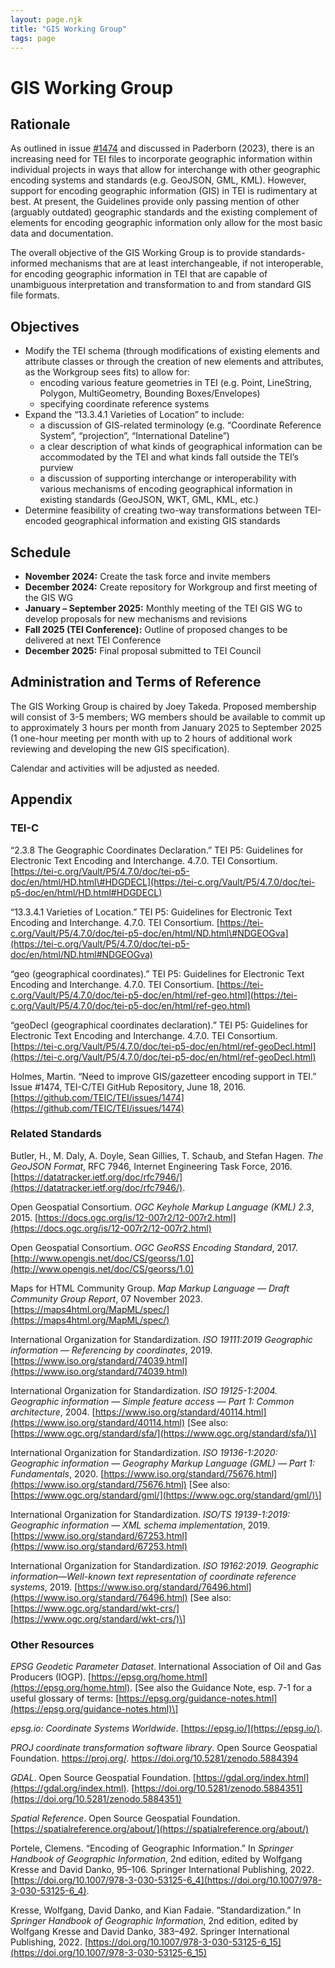 ```yaml
---
layout: page.njk
title: "GIS Working Group"
tags: page
---
```


# GIS Working Group

## Rationale

As outlined in issue [\#1474](https://github.com/TEIC/TEI/issues/1474) and discussed in Paderborn (2023), there is an increasing need for TEI files to incorporate geographic information within individual projects in ways that allow for interchange with other geographic encoding systems and standards (e.g. GeoJSON, GML, KML). However, support for encoding geographic information (GIS) in TEI is rudimentary at best. At present, the Guidelines provide only passing mention of other (arguably outdated) geographic standards and the existing complement of elements for encoding geographic information only allow for the most basic data and documentation.

The overall objective of the GIS Working Group is to provide standards-informed mechanisms that are at least interchangeable, if not interoperable, for encoding geographic information in TEI that are capable of unambiguous interpretation and transformation to and from standard GIS file formats. 

## Objectives

* Modify the TEI schema (through modifications of existing elements and attribute classes or through the creation of new elements and attributes, as the Workgroup sees fits) to allow for:  
  * encoding various feature geometries in TEI (e.g. Point, LineString, Polygon, MultiGeometry, Bounding Boxes/Envelopes)  
  * specifying coordinate reference systems   
* Expand the “13.3.4.1 Varieties of Location” to include:  
  * a discussion of GIS-related terminology (e.g. “Coordinate Reference System”, “projection”, “International Dateline”)  
  * a clear description of what kinds of geographical information can be accommodated by the TEI and what kinds fall outside the TEI’s purview  
  * a discussion of supporting interchange or interoperability with various mechanisms of encoding geographical information in existing standards (GeoJSON, WKT, GML, KML, etc.)  
* Determine feasibility of creating two-way transformations between TEI-encoded geographical information and existing GIS standards

## Schedule

* **November 2024:** Create the task force and invite members  
* **December 2024:** Create repository for Workgroup and first meeting of the GIS WG  
* **January – September 2025:** Monthly meeting of the TEI GIS WG to develop proposals for new mechanisms and revisions  
* **Fall 2025 (TEI Conference):** Outline of proposed changes to be delivered at next TEI Conference  
* **December 2025:** Final proposal submitted to TEI Council

## Administration and Terms of Reference

The GIS Working Group is chaired by Joey Takeda. Proposed membership will consist of 3-5 members; WG members should be available to commit up to approximately 3 hours per month from January 2025 to September 2025 (1 one-hour meeting per month with up to 2 hours of additional work reviewing and developing the new GIS specification).

Calendar and activities will be adjusted as needed. 

## Appendix

### TEI-C

“2.3.8 The Geographic Coordinates Declaration.” TEI P5: Guidelines for Electronic Text Encoding and Interchange. 4.7.0. TEI Consortium. [https://tei-c.org/Vault/P5/4.7.0/doc/tei-p5-doc/en/html/HD.html\#HDGDECL](https://tei-c.org/Vault/P5/4.7.0/doc/tei-p5-doc/en/html/HD.html#HDGDECL)

“13.3.4.1 Varieties of Location.” TEI P5: Guidelines for Electronic Text Encoding and Interchange. 4.7.0. TEI Consortium. [https://tei-c.org/Vault/P5/4.7.0/doc/tei-p5-doc/en/html/ND.html\#NDGEOGva](https://tei-c.org/Vault/P5/4.7.0/doc/tei-p5-doc/en/html/ND.html#NDGEOGva)

“geo (geographical coordinates).” TEI P5: Guidelines for Electronic Text Encoding and Interchange. 4.7.0. TEI Consortium. [https://tei-c.org/Vault/P5/4.7.0/doc/tei-p5-doc/en/html/ref-geo.html](https://tei-c.org/Vault/P5/4.7.0/doc/tei-p5-doc/en/html/ref-geo.html)

“geoDecl (geographical coordinates declaration).” TEI P5: Guidelines for Electronic Text Encoding and Interchange. 4.7.0. TEI Consortium. [https://tei-c.org/Vault/P5/4.7.0/doc/tei-p5-doc/en/html/ref-geoDecl.html](https://tei-c.org/Vault/P5/4.7.0/doc/tei-p5-doc/en/html/ref-geoDecl.html)

Holmes, Martin. “Need to improve GIS/gazetteer encoding support in TEI.” Issue \#1474, TEI-C/TEI GitHub Repository, June 18, 2016. [https://github.com/TEIC/TEI/issues/1474](https://github.com/TEIC/TEI/issues/1474)

### Related Standards

Butler, H., M. Daly, A. Doyle, Sean Gillies, T. Schaub, and Stefan Hagen. *The GeoJSON Format*, RFC 7946, Internet Engineering Task Force, 2016. [https://datatracker.ietf.org/doc/rfc7946/](https://datatracker.ietf.org/doc/rfc7946/). 

Open Geospatial Consortium. *OGC Keyhole Markup Language (KML) 2.3*, 2015. [https://docs.ogc.org/is/12-007r2/12-007r2.html](https://docs.ogc.org/is/12-007r2/12-007r2.html)

Open Geospatial Consortium. *OGC GeoRSS Encoding Standard*, 2017. [http://www.opengis.net/doc/CS/georss/1.0](http://www.opengis.net/doc/CS/georss/1.0)

Maps for HTML Community Group. *Map Markup Language — Draft Community Group Report*, 07 November 2023. [https://maps4html.org/MapML/spec/](https://maps4html.org/MapML/spec/)

International Organization for Standardization. *ISO 19111:2019 Geographic information — Referencing by coordinates*, 2019\. [https://www.iso.org/standard/74039.html](https://www.iso.org/standard/74039.html)

International Organization for Standardization. *ISO 19125-1:2004. Geographic information — Simple feature access — Part 1: Common architecture*, 2004\. [https://www.iso.org/standard/40114.html](https://www.iso.org/standard/40114.html) \[See also: [https://www.ogc.org/standard/sfa/](https://www.ogc.org/standard/sfa/)\]

International Organization for Standardization. *ISO 19136-1:2020: Geographic information — Geography Markup Language (GML) — Part 1: Fundamentals*, 2020\. [https://www.iso.org/standard/75676.html](https://www.iso.org/standard/75676.html) \[See also: [https://www.ogc.org/standard/gml/](https://www.ogc.org/standard/gml/)\]

International Organization for Standardization. *ISO/TS 19139-1:2019: Geographic information — XML schema implementation*, 2019\. [https://www.iso.org/standard/67253.html](https://www.iso.org/standard/67253.html)

International Organization for Standardization. *ISO 19162:2019. Geographic information—Well-known text representation of coordinate reference systems*, 2019. [https://www.iso.org/standard/76496.html](https://www.iso.org/standard/76496.html) \[See also: [https://www.ogc.org/standard/wkt-crs/](https://www.ogc.org/standard/wkt-crs/)\]

### Other Resources

*EPSG Geodetic Parameter Dataset*. International Association of Oil and Gas Producers (IOGP). [https://epsg.org/home.html](https://epsg.org/home.html). \[See also the Guidance Note, esp. 7-1 for a useful glossary of terms: [https://epsg.org/guidance-notes.html](https://epsg.org/guidance-notes.html)\] 

*epsg.io: Coordinate Systems Worldwide*. [https://epsg.io/](https://epsg.io/).

*PROJ coordinate transformation software library*. Open Source Geospatial Foundation. https://proj.org/. https://doi.org/10.5281/zenodo.5884394

*GDAL*. Open Source Geospatial Foundation. [https://gdal.org/index.html](https://gdal.org/index.html). [https://doi.org/10.5281/zenodo.5884351](https://doi.org/10.5281/zenodo.5884351) 

*Spatial Reference*. Open Source Geospatial Foundation. [https://spatialreference.org/about/](https://spatialreference.org/about/)

Portele, Clemens. “Encoding of Geographic Information.” In *Springer Handbook of Geographic Information*, 2nd edition, edited by Wolfgang Kresse and David Danko, 95–106. Springer International Publishing, 2022. [https://doi.org/10.1007/978-3-030-53125-6_4](https://doi.org/10.1007/978-3-030-53125-6_4).

Kresse, Wolfgang, David Danko, and Kian Fadaie. “Standardization.” In *Springer Handbook of Geographic Information*, 2nd edition, edited by Wolfgang Kresse and David Danko, 383–492. Springer International Publishing, 2022. [https://doi.org/10.1007/978-3-030-53125-6_15](https://doi.org/10.1007/978-3-030-53125-6_15)